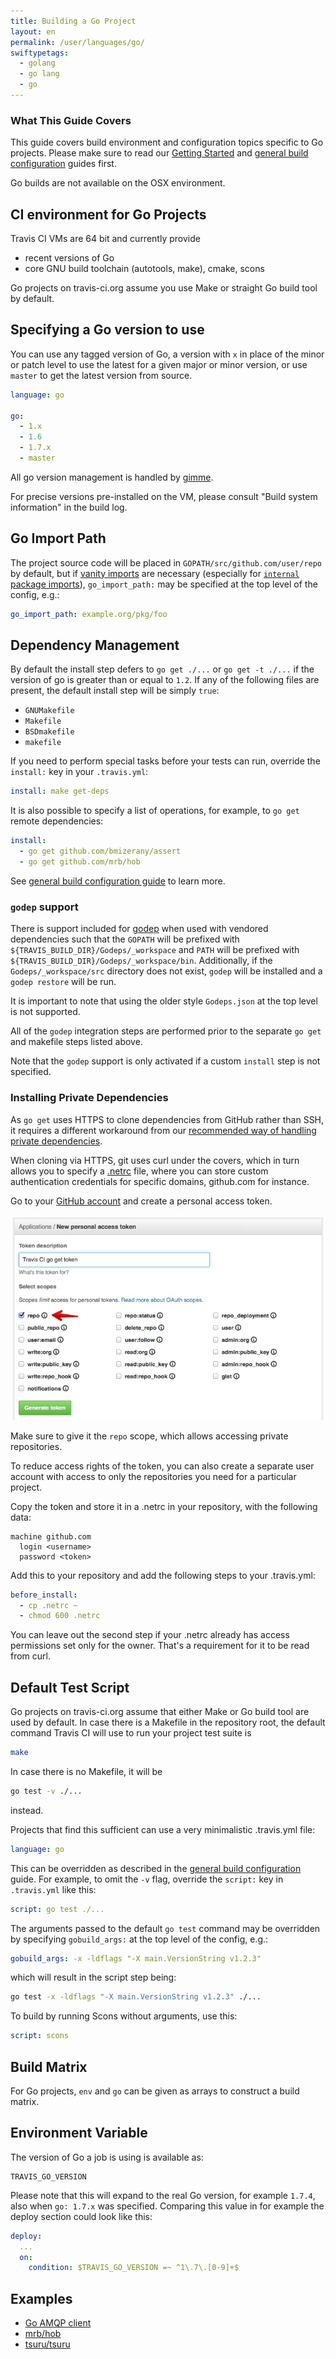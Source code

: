 ```yaml
---
title: Building a Go Project
layout: en
permalink: /user/languages/go/
swiftypetags:
  - golang
  - go lang
  - go
---
```


### What This Guide Covers

This guide covers build environment and configuration topics specific to Go projects. Please make sure to read our
[Getting Started](/user/getting-started/) and [general build configuration](/user/customizing-the-build/) guides first.

Go builds are not available on the OSX environment.

## CI environment for Go Projects

Travis CI VMs are 64 bit and currently provide

- recent versions of Go
- core GNU build toolchain (autotools, make), cmake, scons

Go projects on travis-ci.org assume you use Make or straight Go build tool by default.

## Specifying a Go version to use

You can use any tagged version of Go, a version with `x` in place of the minor
or patch level to use the latest for a given major or minor version, or use
`master` to get the latest version from source.

```yaml
language: go

go:
  - 1.x
  - 1.6
  - 1.7.x
  - master
```

All go version management is handled by [gimme](https://github.com/travis-ci/gimme).

For precise versions pre-installed on the VM, please consult "Build system information" in the build log.

## Go Import Path

The project source code will be placed in `GOPATH/src/github.com/user/repo` by default, but if [vanity imports](https://golang.org/cmd/go/#hdr-Remote_import_paths) are necessary (especially for [`internal` package imports](https://golang.org/cmd/go/#hdr-Internal_Directories)), `go_import_path:` may be specified at the top level of the config, e.g.:

```yaml
go_import_path: example.org/pkg/foo
```

## Dependency Management

By default the install step defers to `go get ./...` or `go get -t ./...` if the version of go is greater than or equal
to `1.2`.  If any of the following files are present, the default install step will be simply `true`:

- `GNUMakefile`
- `Makefile`
- `BSDmakefile`
- `makefile`

If you need to perform special tasks before your tests can run, override the `install:` key in your `.travis.yml`:

```yaml
install: make get-deps
```

It is also possible to specify a list of operations, for example, to `go get` remote dependencies:

```yaml
install:
  - go get github.com/bmizerany/assert
  - go get github.com/mrb/hob
```

See [general build configuration guide](/user/customizing-the-build/) to learn more.

### `godep` support

There is support included for [godep](https://github.com/tools/godep) when used with vendored dependencies such that the
`GOPATH` will be prefixed with `${TRAVIS_BUILD_DIR}/Godeps/_workspace` and `PATH` will be prefixed with
`${TRAVIS_BUILD_DIR}/Godeps/_workspace/bin`.  Additionally, if the `Godeps/_workspace/src` directory does not exist,
`godep` will be installed and a `godep restore` will be run.

It is important to note that using the older style `Godeps.json` at the top level is not supported.

All of the `godep` integration steps are performed prior to the separate `go get` and makefile steps listed above.

Note that the `godep` support is only activated if a custom `install` step is not specified.

### Installing Private Dependencies

As `go get` uses HTTPS to clone dependencies from GitHub rather than SSH, it
requires a different workaround from our [recommended way of handling private
dependencies](/user/private-dependencies).

When cloning via HTTPS, git uses curl under the covers, which in turn allows you
to specify a [.netrc](http://manpages.ubuntu.com/manpages/precise/man5/netrc.5.html) file, where you can
store custom authentication credentials for specific domains, github.com for
instance.

Go to your [GitHub account](https://github.com/settings/applications) and create
a personal access token.

![Screenshot of GitHub personal token](/images/personal-token.jpg)

Make sure to give it the `repo` scope, which allows accessing private
repositories.

To reduce access rights of the token, you can also create a separate user
account with access to only the repositories you need for a particular project.

Copy the token and store it in a .netrc in your repository, with the following
data:

```
machine github.com
  login <username>
  password <token>
```

Add this to your repository and add the following steps to your .travis.yml:

```yaml
before_install:
  - cp .netrc ~
  - chmod 600 .netrc
```

You can leave out the second step if your .netrc already has access permissions
set only for the owner. That's a requirement for it to be read from curl.

## Default Test Script

Go projects on travis-ci.org assume that either Make or Go build tool are used by default. In case there is a Makefile
in the repository root, the default command Travis CI will use to run your project test suite is

```bash
make
```

In case there is no Makefile, it will be

```bash
go test -v ./...
```

instead.

Projects that find this sufficient can use a very minimalistic .travis.yml file:

```yaml
language: go
```

This can be overridden as described in the [general build configuration](/user/customizing-the-build/) guide. For example,
to omit the `-v` flag, override the `script:` key in `.travis.yml` like this:

```yaml
script: go test ./...
```

The arguments passed to the default `go test` command may be overridden by specifying `gobuild_args:` at the top level
of the config, e.g.:

```yaml
gobuild_args: -x -ldflags "-X main.VersionString v1.2.3"
```

which will result in the script step being:

```bash
go test -x -ldflags "-X main.VersionString v1.2.3" ./...
```

To build by running Scons without arguments, use this:

```yaml
script: scons
```

## Build Matrix

For Go projects, `env` and `go` can be given as arrays
to construct a build matrix.

## Environment Variable

The version of Go a job is using is available as:

```
TRAVIS_GO_VERSION
```

Please note that this will expand to the real Go version, for example `1.7.4`,
also when `go: 1.7.x` was specified. Comparing this value in for example the
deploy section could look like this:

```yaml
deploy:
  ...
  on:
    condition: $TRAVIS_GO_VERSION =~ ^1\.7\.[0-9]+$
```

## Examples

- [Go AMQP client](https://github.com/streadway/amqp/blob/master/.travis.yml)
- [mrb/hob](https://github.com/mrb/hob/blob/master/.travis.yml)
- [tsuru/tsuru](https://github.com/tsuru/tsuru/blob/master/.travis.yml)
